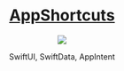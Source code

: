 # <div align="center">[AppShortcuts](https://github.com/munsangu/SwiftUI/tree/master/AppShortcuts)</div>
<p align="center"><img src="https://github.com/user-attachments/assets/0b19fd11-322b-4844-a3d0-f52f72af1fb0"></p>
<div align="center">
SwiftUI, SwiftData, AppIntent
</div>
